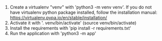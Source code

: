1. Create a virtualenv "venv" with 'python3 -m venv venv'. If you do not have
    virtualenv python package installed, follow the installation manual:
    https://virtualenv.pypa.io/en/stable/installation/
2. Activate it with '. venv/bin/activate' (source venv/bin/activate)
3. Install the requirements with 'pip install -r requirements.txt'
4. Run the application with 'python3 -m app'
